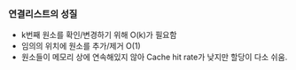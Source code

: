 ### 연결리스트의 성질
- k번째 원소를 확인/변경하기 위해 O(k)가 필요함
- 임의의 위치에 원소를 추가/제거 O(1)
- 원소들이 메모리 상에 연속해있지 않아 Cache hit rate가 낮지만 할당이 다소 쉬움.
